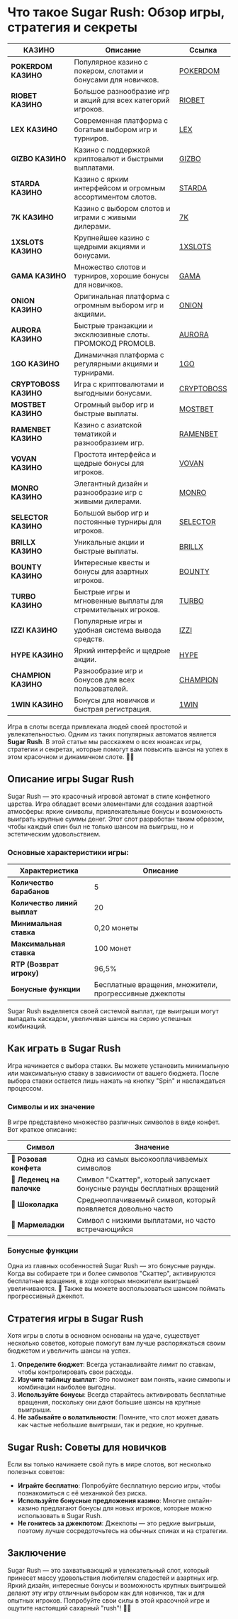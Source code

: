 # Что такое Sugar Rush: Обзор игры, стратегия и секреты
| КАЗИНО          | Описание                                                                                   | Ссылка          |
|-----------------|--------------------------------------------------------------------------------------------|-----------------|
| **POKERDOM КАЗИНО**  | Популярное казино с покером, слотами и бонусами для новичков.                             | [POKERDOM](https://brandplay.link/Bxg7SC7H) |
| **RIOBET КАЗИНО**    | Большое разнообразие игр и акций для всех категорий игроков.                             | [RIOBET](https://brandplay.link/dtx89f2L) |
| **LEX КАЗИНО**       | Современная платформа с богатым выбором игр и турниров.                                  | [LEX](https://brandplay.link/2HFTmBc8) |
| **GIZBO КАЗИНО**     | Казино с поддержкой криптовалют и быстрыми выплатами.                                    | [GIZBO](https://gizbo-tea02.com/c8e962e89) |
| **STARDA КАЗИНО**    | Казино с ярким интерфейсом и огромным ассортиментом слотов.                              | [STARDA](https://brandplay.link/cpFQbWKn) |
| **7K КАЗИНО**        | Казино с выбором слотов и играми с живыми дилерами.                                      | [7K](https://brandplay.link/dd46bNgD) |
| **1XSLOTS КАЗИНО**   | Крупнейшее казино с щедрыми акциями и бонусами.                                          | [1XSLOTS](https://brandplay.link/R4xfxqdm) |
| **GAMA КАЗИНО**      | Множество слотов и турниров, хорошие бонусы для новичков.                                | [GAMA](https://brandplay.link/zrZpLFTP) |
| **ONION КАЗИНО**     | Оригинальная платформа с огромным выбором игр и акциями.                                 | [ONION](https://obclk001-2d.top/click?offer_id=986&partner_id=10542&landing_id=1798&utm_medium=affiliate&sub_1=oncasino3) |
| **AURORA КАЗИНО**    | Быстрые транзакции и эксклюзивные слоты. ПРОМОКОД PROMOLB.                               | [AURORA](https://10trafic-stat2.com/click/668546566bcc6313411604c7/6766/15114/subaccount?promocode=PROMOLB) |
| **1GO КАЗИНО**       | Динамичная платформа с регулярными акциями и турнирами.                                  | [1GO](https://1go-ircp01.com/ce015f410) |
| **CRYPTOBOSS КАЗИНО**| Игра с криптовалютами и выгодными бонусами.                                              | [CRYPTOBOSS](https://cryptobossc.online/d847bcfa9) |
| **MOSTBET КАЗИНО**   | Огромный выбор игр и быстрые выплаты.                                                    | [MOSTBET](https://ktbtis024ifqfn0mst.com/beQs) |
| **RAMENBET КАЗИНО**  | Казино с азиатской тематикой и разнообразием игр.                                        | [RAMENBET](https://get.saltyram.com/ru/registration?apkpop=0&partner=p24970p3296034p5526) |
| **VOVAN КАЗИНО**     | Простота интерфейса и щедрые бонусы для игроков.                                         | [VOVAN](https://vovan.site/d098ab058) |
| **MONRO КАЗИНО**     | Элегантный дизайн и разнообразие игр с живыми дилерами.                                  | [MONRO](https://mnr-ircp01.com/c3ce72a2c) |
| **SELECTOR КАЗИНО**  | Большой выбор игр и постоянные турниры для игроков.                                      | [SELECTOR](https://gosel.vc/SELVK) |
| **BRILLX КАЗИНО**    | Уникальные акции и быстрые выплаты.                                                      | [BRILLX](https://brillx.run/BRIVK) |
| **BOUNTY КАЗИНО**    | Интересные квесты и бонусы для азартных игроков.                                         | [BOUNTY](https://bounty-casino.de/BOVK) |
| **TURBO КАЗИНО**     | Быстрые игры и мгновенные выплаты для стремительных игроков.                             | [TURBO](https://turbo-casino.cc/TURVK) |
| **IZZI КАЗИНО**      | Популярные игры и удобная система вывода средств.                                        | [IZZI](https://izzi-fr03.com/ca7c8a7b7) |
| **HYPE КАЗИНО**      | Яркий интерфейс и щедрые акции.                                                          | [HYPE](https://hypekaz.com/dc2f44ad0) |
| **CHAMPION КАЗИНО**  | Разнообразие игр и бонусов для всех пользователей.                                       | [CHAMPION](https://champcasino.ink/pobeda/doa-hats?p80412p305331p112c) |
| **1WIN КАЗИНО**      | Бонусы для новичков и быстрая регистрация.                                               | [1WIN](https://brandplay.link/6F5VqbyZ) |

Игра в слоты всегда привлекала людей своей простотой и увлекательностью. Одним из таких популярных автоматов является **Sugar Rush**. В этой статье мы расскажем о всех нюансах игры, стратегии и секретах, которые помогут вам повысить шансы на успех в этом красочном и динамичном слоте. 🍭🎰

## Описание игры Sugar Rush

Sugar Rush — это красочный игровой автомат в стиле конфетного царства. Игра обладает всеми элементами для создания азартной атмосферы: яркие символы, привлекательные бонусы и возможность выиграть крупные суммы денег. Этот слот разработан таким образом, чтобы каждый спин был не только шансом на выигрыш, но и эстетическим удовольствием.

### Основные характеристики игры:

| Характеристика        | Описание                                               |
|-----------------------|--------------------------------------------------------|
| **Количество барабанов** | 5                                                      |
| **Количество линий выплат** | 20                                                |
| **Минимальная ставка**    | 0,20 монеты                                          |
| **Максимальная ставка**    | 100 монет                                           |
| **RTP (Возврат игроку)**  | 96,5%                                                |
| **Бонусные функции**      | Бесплатные вращения, множители, прогрессивные джекпоты |

Sugar Rush выделяется своей системой выплат, где выигрыши могут выпадать каскадом, увеличивая шансы на серию успешных комбинаций.

## Как играть в Sugar Rush

Игра начинается с выбора ставки. Вы можете установить минимальную или максимальную ставку в зависимости от вашего бюджета. После выбора ставки остается лишь нажать на кнопку "Spin" и наслаждаться процессом.

### Символы и их значение

В игре представлено множество различных символов в виде конфет. Вот краткое описание:

| Символ                  | Значение                                                                 |
|-------------------------|--------------------------------------------------------------------------|
| 🍬 **Розовая конфета**    | Одна из самых высокооплачиваемых символов                               |
| 🍭 **Леденец на палочке** | Символ "Скаттер", который запускает бонусные раунды бесплатных вращений |
| 🍫 **Шоколадка**          | Среднеоплачиваемый символ, который появляется довольно часто            |
| 🍡 **Мармеладки**         | Символ с низкими выплатами, но часто встречающийся                      |

### Бонусные функции

Одна из главных особенностей Sugar Rush — это бонусные раунды. Когда вы собираете три и более символов "Скаттер", активируются бесплатные вращения, в ходе которых множители выигрышей увеличиваются. 🎉 Также вы можете воспользоваться шансом поймать прогрессивный джекпот.

## Стратегия игры в Sugar Rush

Хотя игры в слоты в основном основаны на удаче, существует несколько советов, которые помогут вам лучше распоряжаться своим бюджетом и увеличить шансы на успех.

1. **Определите бюджет**: Всегда устанавливайте лимит по ставкам, чтобы контролировать свои расходы.
2. **Изучите таблицу выплат**: Это поможет вам понять, какие символы и комбинации наиболее выгодны.
3. **Используйте бонусы**: Всегда старайтесь активировать бесплатные вращения, поскольку они дают большие шансы на крупные выигрыши.
4. **Не забывайте о волатильности**: Помните, что слот может давать как частые небольшие выигрыши, так и редкие, но крупные.

## Sugar Rush: Советы для новичков

Если вы только начинаете свой путь в мире слотов, вот несколько полезных советов:

- **Играйте бесплатно**: Попробуйте бесплатную версию игры, чтобы познакомиться с её механикой без риска.
- **Используйте бонусные предложения казино**: Многие онлайн-казино предлагают бонусы для новых игроков, которые можно использовать в Sugar Rush.
- **Не гонитесь за джекпотом**: Джекпоты — это редкие выигрыши, поэтому лучше сосредоточьтесь на обычных спинах и на стратегии.

## Заключение

Sugar Rush — это захватывающий и увлекательный слот, который принесет массу удовольствия любителям сладостей и азартных игр. Яркий дизайн, интересные бонусы и возможность крупных выигрышей делают эту игру отличным выбором как для новичков, так и для опытных игроков. Попробуйте свои силы в этой красочной игре и ощутите настоящий сахарный "rush"! 🍭💥

